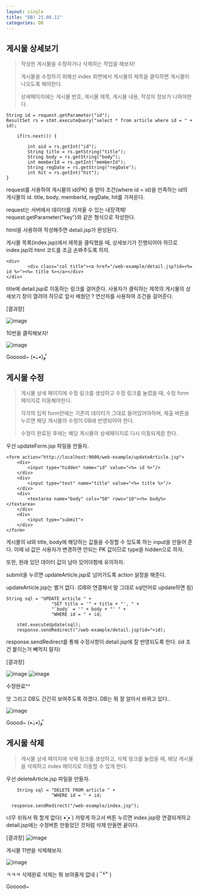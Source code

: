```yaml
---
layout: single
title: "DB) 21.08.11"
categories: DB
---
```

## 게시물 상세보기

> 작성한 게시물을 수정하거나 삭제하는 작업을 해보자!
> 
> 게시물을 수정하기 위해선 index 화면에서 게시물의 제목을 클릭하면 게시물이 나오도록 해야한다.
> 
> 상세페이지에는 게시물 번호, 게시물 제목, 게시물 내용, 작성자 정보가 나와야한다.

```
String id = request.getParameter("id");
ResultSet rs = stmt.executeQuery("select * from article where id = " + id);
	
	if(rs.next()) {
		
		int aid = rs.getInt("id");
		String title = rs.getString("title");
		String body = rs.getString("body");
		int memberId = rs.getInt("memberId");
		String regDate = rs.getString("regDate");
		int hit = rs.getInt("hit");
}
```
request를 사용하여 게시물의 id(PK) 을 받아 조건(where id = id)을 만족하는 id의 게시물의 id. title, body, memberId, regDate, hit를 가져온다.

request는 서버에서 데이터를 가져올 수 있는 내장객체! request.getParameter("key")와 같은 형식으로 작성한다.

html을 사용하여 작성해주면 detail.jsp가 완성된다.

게시물 목록(index.jsp)에서 제목을 클릭했을 때, 상세보기가 진행되어야 하므로 index.jsp의 html 코드를 조금 손봐주도록 하자.

```
<div>
		<div class="col title"><a href="/web-example/detail.jsp?id=<%= id %>"><%= title %></a></div>
</div>
```
title에 detail.jsp로 이동하는 링크를 걸어준다. 사용자가 클릭하는 제목의 게시물의 상세보기 창이 열려야 하므로 앞서 배웠던 ? 연산자를 사용하여 조건을 걸어준다.

[결과창]

![image](https://user-images.githubusercontent.com/52832956/129041602-133b9393-bc8c-4cdf-bb05-f6cdc7ca4670.png)

10번을 클릭해보자!

![image](https://user-images.githubusercontent.com/52832956/129041668-d0e83f30-92d3-45fb-b3e5-7fc35cc5c6c7.png)

Gooood~ (*•̀ᴗ•́*)و ̑̑

## 게시물 수정

> 게시물 상세 페이지에 수정 링크를 생성하고 수정 링크를 눌렀을 때, 수정 form 페이지로 이동해야한다.
> 
> 각각의 입력 form안에는 기존의 데이터가 그대로 들어있어야하며, 제출 버튼을 누르면 해당 게시물의 수정이 DB에 반영되어야 한다.
> 
> 수정이 완료된 후에는 해당 게시물의 상세페이지로 다시 이동되게끔 한다.

우선 updateForm.jsp 파일을 만들자.

```
<form action="http://localhost:9000/web-example/updateArticle.jsp">
	<div>
		<input type="hidden" name="id" value="<%= id %>"/>
	</div>
	<div>
		<input type="text" name="title" value="<%= title %>"/>
	</div>
	<div>
		<textarea name="body" cols="50" rows="10"><%= body%></textarea>
	</div>
	<div>
		<input type="submit">
	</div>
</form>
```
게시물의 id와 title, body에 해당하는 값들을 수정할 수 있도록 하는 input을 만들어 준다. 이때 id 값은 사용자가 변경하면 안되는 PK 값이므로 type을 hidden으로 하자.

또한, 원래 있던 데이터 값이 남아 있어야함에 유의하자.

submit을 누르면 updateArticle.jsp로 넘어가도록 action 설정을 해준다.

updateArticle.jsp는 별거 없다. (DB와 연결해서 말 그대로 sql언어로 update하면 됨)

```
String sql = "UPDATE article " +
				 "SET title = '" + title + "', " +
				 "`body` = '" + body + "' " +
				 "WHERE id = " + id;
	
	stmt.executeUpdate(sql);
	response.sendRedirect("/web-example/detail.jsp?id="+id);
```
response.sendRedirect를 통해 수정사항이 detail.jsp에 잘 반영되도록 한다. (id 조건 붙이는거 빼먹지 말자)

[결과창]

![image](https://user-images.githubusercontent.com/52832956/129053649-91cb10dc-431d-4ae3-a4a4-87565124fd17.png)
![image](https://user-images.githubusercontent.com/52832956/129053726-4ba5d88e-097a-46f2-a3fb-13bdd25b80a4.png)

수정완료^^

앗 그리고 DB도 간간히 보여주도록 하겠다. DB는 뭐 잘 알아서 바뀌고 있다.. 

![image](https://user-images.githubusercontent.com/52832956/129053854-6487b7f0-bf96-4852-8ff9-182c3fc4d511.png)

Goood~ (*•̀ᴗ•́*)و ̑̑
## 게시물 삭제

> 게시물 상세 페이지에 삭제 링크를 생성하고, 삭제 링크를 눌렀을 때, 해당 게시물을 삭제하고 index 페이지로 이동할 수 있게 한다.

우선 deleteArticle.jsp 파일을 만들자.

```
	String sql = "DELETE FROM article " +
				 "WHERE id = " + id;
         
  response.sendRedirect("/web-example/index.jsp");
```
너무 쉬워서 뭐 할게 없다( •́ ̯•̀ ) 저렇게 하고서 버튼 누르면 index.jsp랑 연결되게하고 detail.jsp에는 수정버튼 만들었던 것처럼 삭제 만들면 끝이다.

[결과창]
![image](https://user-images.githubusercontent.com/52832956/129055126-e2001583-e758-4c26-b030-83b10591b0a9.png)

게시물 11번을 삭제해보자.

![image](https://user-images.githubusercontent.com/52832956/129055211-bd62ad95-c8b5-4118-8c77-c84ceaae73eb.png)

ㅋㅋㅋ 삭제완료 삭제는 뭐 보여줄게 없네 (  ‾᷄꒫‾᷅ )

Gooood~ 
